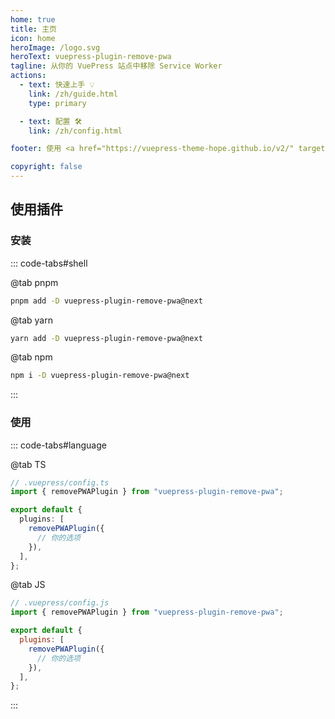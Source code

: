 ```yaml
---
home: true
title: 主页
icon: home
heroImage: /logo.svg
heroText: vuepress-plugin-remove-pwa
tagline: 从你的 VuePress 站点中移除 Service Worker
actions:
  - text: 快速上手 💡
    link: /zh/guide.html
    type: primary

  - text: 配置 🛠
    link: /zh/config.html

footer: 使用 <a href="https://vuepress-theme-hope.github.io/v2/" target="_blank">VuePress Theme Hope</a> 主题 | MIT 协议, 版权所有 © 2019-present Mr.Hope

copyright: false
---
```


## 使用插件

### 安装

::: code-tabs#shell

@tab pnpm

```bash
pnpm add -D vuepress-plugin-remove-pwa@next
```

@tab yarn

```bash
yarn add -D vuepress-plugin-remove-pwa@next
```

@tab npm

```bash
npm i -D vuepress-plugin-remove-pwa@next
```

:::

### 使用

::: code-tabs#language

@tab TS

```ts
// .vuepress/config.ts
import { removePWAPlugin } from "vuepress-plugin-remove-pwa";

export default {
  plugins: [
    removePWAPlugin({
      // 你的选项
    }),
  ],
};
```

@tab JS

```js
// .vuepress/config.js
import { removePWAPlugin } from "vuepress-plugin-remove-pwa";

export default {
  plugins: [
    removePWAPlugin({
      // 你的选项
    }),
  ],
};
```

:::
